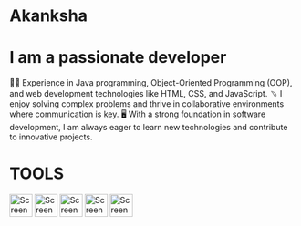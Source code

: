 # Akanksha
# I am a passionate developer
👩‍💻 Experience in Java programming, Object-Oriented Programming (OOP), and web development technologies like HTML, CSS, and JavaScript. 
﹆ I enjoy solving complex problems and thrive in collaborative environments where communication is key. 
🖥️ With a strong foundation in software development, I am always eager to learn new technologies and contribute to innovative projects.

# TOOLS

<img width="40" alt="Screenshot 2024-09-13 at 2 48 52 PM" src="https://github.com/user-attachments/assets/5774b967-9cd2-4af1-9821-4b81122d5c4a">  <img width="40" alt="Screenshot 2024-09-13 at 2 50 42 PM" src="https://github.com/user-attachments/assets/1b25aa8e-9422-47bf-a86b-b6c83b0d5533">  <img width="40" alt="Screenshot 2024-09-13 at 2 51 39 PM" src="https://github.com/user-attachments/assets/c1278bb7-784b-4b9f-a07d-3f326782733d">  <img width="40" alt="Screenshot 2024-09-13 at 2 52 12 PM" src="https://github.com/user-attachments/assets/fb17018e-e797-4fb0-a486-6753df0aaebe">  <img width="40" alt="Screenshot 2024-09-13 at 2 57 08 PM" src="https://github.com/user-attachments/assets/8fee0371-998f-42e3-af54-c9255cc2c3da">
